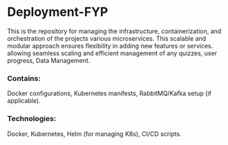 # Deployment-FYP

This is the repository for managing the infrastructure, containerization, and orchestration of the projects various microservices. This scalable and modular approach ensures flexibility in adding new features or 
services. allowing seamless scaling and efficient management of any quizzes, user progress, Data 
Management.

### Contains: 
Docker configurations, Kubernetes manifests, RabbitMQ/Kafka setup (if applicable).
### Technologies: 
Docker, Kubernetes, Helm (for managing K8s), CI/CD scripts.
